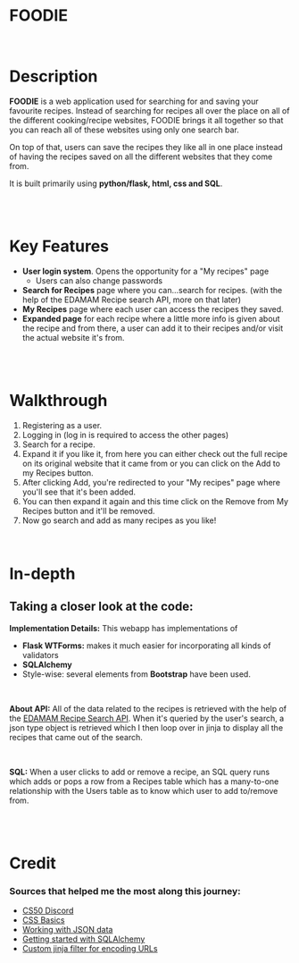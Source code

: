 # **FOODIE**
<br>

# **Description**

**FOODIE** is a web application used for searching for and saving your favourite recipes. Instead of searching for recipes all over the place on all of the different cooking/recipe websites, FOODIE brings it all together so that you can reach all of these websites using only one search bar. 

On top of that, users can save the recipes they like all in one place instead of having the recipes saved on all the different websites that they come from.

It is built primarily using **python/flask, html, css and SQL**. 


<br>
<br>

# **Key Features**
* **User login system**. Opens the opportunity for a "My recipes" page
    * Users can also change passwords
* **Search for Recipes** page where you can...search for recipes. (with the help of the EDAMAM Recipe search API, more on that later)
* **My Recipes** page where each user can access the recipes they saved. 
* **Expanded page** for each recipe where a little more info is given about the recipe and from there, a user can add it to their recipes and/or visit the actual website it's from.

<br>
<br>

# **Walkthrough**
1. Registering as a user.
2. Logging in (log in is required to access the other pages)
3. Search for a recipe. 
4. Expand it if you like it, from here you can either check out the full recipe on its original website that it came from or you can click on the Add to my Recipes button.
5. After clicking Add, you're redirected to your "My recipes" page where you'll see that it's been added. 
6. You can then expand it again and this time click on the Remove from My Recipes button and it'll be removed.
6. Now go search and add as many recipes as you like! 

<br>

# **In-depth**
## **Taking a closer look at the code:**

**Implementation Details:** This webapp has implementations of 
* **Flask WTForms:** makes it much easier for incorporating all kinds of validators 
* **SQLAlchemy**
* Style-wise: several elements from **Bootstrap** have been used.

<br>

**About API:** All of the data related to the recipes is retrieved with the help of the [EDAMAM Recipe Search API](https://developer.edamam.com/edamam-docs-recipe-api). When it's queried by the user's search, a json type object is retrieved which I then loop over in jinja to display all the recipes that came out of the search.

<br>

**SQL:** When a user clicks to add or remove a recipe, an SQL query runs which adds or pops a row from a Recipes table which has a many-to-one relationship with the Users table as to know which user to add to/remove from.

<br>
<br>

# Credit
### Sources that helped me the most along this journey:
* [CS50 Discord](https://discord.com/invite/cs50)
* [CSS Basics](https://www.w3schools.com/css/css_intro.asp)
* [Working with JSON data](https://www.youtube.com/watch?v=9N6a-VLBa2I)
* [Getting started with SQLAlchemy](https://www.youtube.com/watch?v=jTiyt6W1Qpo)
* [Custom jinja filter for encoding URLs](https://stackoverflow.com/questions/33450404/quote-plus-url-encode-filter-in-jinja2)




